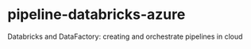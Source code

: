 # pipeline-databricks-azure
Databricks and DataFactory: creating and orchestrate pipelines in cloud
